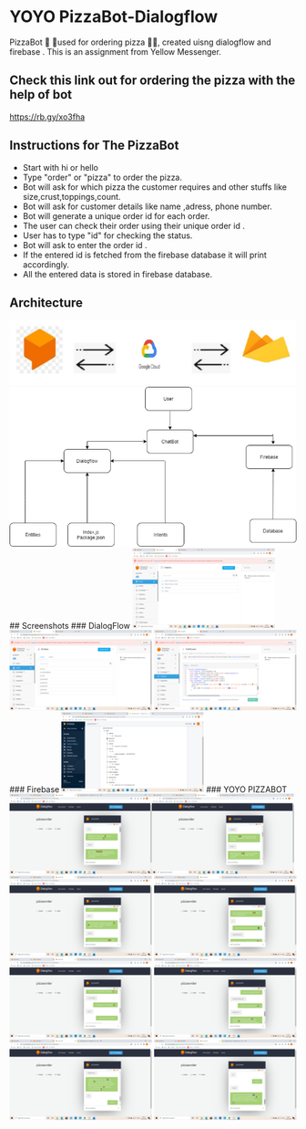 # YOYO PizzaBot-Dialogflow
PizzaBot 🤖 🍕used for ordering pizza 🍕🍕, created uisng dialogflow and firebase . This is an assignment from Yellow Messenger.

## Check this link out for ordering the pizza with the help of bot
  <a href="https://rb.gy/xo3fha">https://rb.gy/xo3fha</a>
    
## Instructions for The PizzaBot
   * Start with hi or hello
   * Type "order" or "pizza" to order the pizza.
   * Bot will ask for which pizza the customer requires and other stuffs like size,crust,toppings,count.
   * Bot will ask for customer details like name ,adress, phone number.
   * Bot will generate a unique order id for each order.
   * The user can check their order using their unique order id .
   * User has to type "id" for checking the status.
   * Bot will ask to enter the order id .
   * If the entered id is fetched from the firebase database it will print accordingly.
   * All the entered data is stored in firebase database.
   
 ## Architecture
   <img src="images/1.png"> 
   <img src="images/2.png">
 ## Screenshots
 ### DialogFlow
 <img src="screenshots/1.png" width="250" style="max-width:100%;"> <img src="screenshots/2.png" width="250" style="max-width:100%;">
 <img src="screenshots/3.png" width="250" style="max-width:100%;">
### Firebase
  <img src="screenshots/4.png" width="250" style="max-width:100%;">
### YOYO PIZZABOT
  <img src="screenshots/5.png" width="250" style="max-width:100%;"><img src="screenshots/6.png" width="250" style="max-width:100%;"><img src="screenshots/7.png" width="250" style="max-width:100%;"> <img src="screenshots/8.png" width="250" style="max-width:100%;"><img src="screenshots/9.png" width="250" style="max-width:100%;"> <img src="screenshots/10.png" width="250" style="max-width:100%;"> <img src="screenshots/11.png" width="250" style="max-width:100%;"> <img src="screenshots/12.png" width="250" style="max-width:100%;"> 
 
  
  
  
 
 
    
